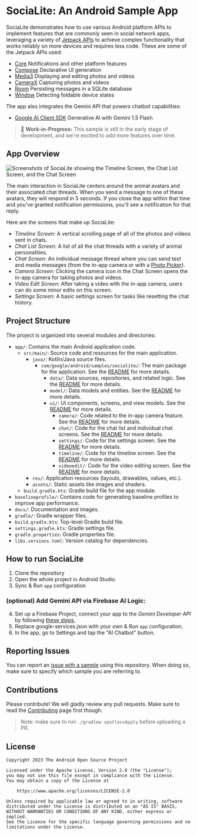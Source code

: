 # SociaLite: An Android Sample App

SociaLite demonstrates how to use various Android platform APIs to implement features that
are commonly seen in social network apps, leveraging a variety of
[Jetpack APIs](https://developer.android.com/jetpack/getting-started) to achieve complex
functionality that works reliably on more devices and requires less code. These are some of the
Jetpack APIs used:

 - [Core](https://developer.android.com/jetpack/androidx/releases/core) Notifications and other platform features
 - [Compose](https://developer.android.com/jetpack/androidx/releases/compose) Declarative UI generation
 - [Media3](https://developer.android.com/jetpack/androidx/releases/media3) Displaying and editing photos and videos
 - [CameraX](https://developer.android.com/jetpack/androidx/releases/camera) Capturing photos and videos
 - [Room](https://developer.android.com/jetpack/androidx/releases/room) Persisting messages in a SQLite database
 - [Window](https://developer.android.com/jetpack/androidx/releases/window) Detecting foldable device states

The app also integrates the Gemini API that powers chatbot capabilities:

 - [Google AI Client SDK](https://developer.android.com/ai/google-ai-client-sdk) Generative AI with Gemini 1.5 Flash


> 🚧 **Work-in-Progress:** This sample is still in the early stage of development, and we're excited to add more features over time.

## App Overview

![Screenshots of SociaLite showing the Timeline Screen, the Chat List Screen, and the Chat Screen](docs/images/screenshots.png "SociaLite screenshots")

The main interaction in SociaLite centers around the animal avatars and their associated chat
threads. When you send a message to one of these avatars, they will respond in 5 seconds. If you
close the app within that time and you've granted notification permissions, you'll see a
notification for that reply.

Here are the screens that make up SociaLite:

 - *Timeline Screen:* A vertical scrolling page of all of the photos and videos sent in chats.
 - *Chat List Screen:* A list of all the chat threads with a variety of animal personalities.
 - *Chat Screen:* An individual message thread where you can send text and media
    messages (from the in-app camera or with a
    [Photo Picker](https://developer.android.com/training/data-storage/shared/photopicker)).
 - *Camera Screen:* Clicking the camera icon in the Chat Screen opens the in-app camera for taking photos and videos.
 - *Video Edit Screen:* After taking a video with the in-app camera, users can do some minor edits on this screen.
 - *Settings Screen:* A basic settings screen for tasks like resetting the chat history.

## Project Structure

The project is organized into several modules and directories:

-   `app/`: Contains the main Android application code.
    -   `src/main/`: Source code and resources for the main application.
        -   `java/`: Kotlin/Java source files.
            -   `com/google/android/samples/socialite/`: The main package for the application. See the [README](app/src/main/java/com/google/android/samples/socialite/README.md) for more details.
                -   `data/`: Data sources, repositories, and related logic. See the [README](app/src/main/java/com/google/android/samples/socialite/data/README.md) for more details.
                -   `model/`: Data models and entities. See the [README](app/src/main/java/com/google/android/samples/socialite/model/README.md) for more details.
                -   `ui/`: UI components, screens, and view models. See the [README](app/src/main/java/com/google/android/samples/socialite/ui/README.md) for more details.
                    -   `camera/`: Code related to the in-app camera feature. See the [README](app/src/main/java/com/google/android/samples/socialite/ui/camera/README.md) for more details.
                    -   `chat/`: Code for the chat list and individual chat screens. See the [README](app/src/main/java/com/google/android/samples/socialite/ui/chat/README.md) for more details.
                    -   `settings/`: Code for the settings screen. See the [README](app/src/main/java/com/google/android/samples/socialite/ui/home/settings/README.md) for more details.
                    -   `timeline/`: Code for the timeline screen. See the [README](app/src/main/java/com/google/android/samples/socialite/ui/home/timeline/README.md) for more details.
                    -   `videoedit/`: Code for the video editing screen. See the [README](app/src/main/java/com/google/android/samples/socialite/ui/videoedit/README.md) for more details.
        -   `res/`: Application resources (layouts, drawables, values, etc.).
        -   `assets/`: Static assets like images and shaders.
    -   `build.gradle.kts`: Gradle build file for the app module.
-   `baselineprofile/`: Contains code for generating baseline profiles to improve app performance.
-   `docs/`: Documentation and images.
-   `gradle/`: Gradle wrapper files.
-   `build.gradle.kts`: Top-level Gradle build file.
-   `settings.gradle.kts`: Gradle settings file.
-   `gradle.properties`: Gradle properties file.
-   `libs.versions.toml`: Version catalog for dependencies.

## How to run SociaLite

1. Clone the repository
2. Open the whole project in Android Studio.
3. Sync & Run `app` configuration

### (optional) Add Gemini API via Firebase AI Logic:
4. Set up a Firebase Project, connect your app to the _Gemini Developer API_ by following [these steps](https://firebase.google.com/docs/ai-logic/get-started?platform=android&api=dev),
5. Replace google-services.json with your own & Run `app` configuration,
6. In the app, go to Settings and tap the "AI Chatbot" button.

## Reporting Issues

You can report an [issue with a sample](https://github.com/android/socialite/issues) using
this repository. When doing so, make sure to specify which sample you are referring to.

## Contributions

Please contribute! We will gladly review any pull requests.
Make sure to read the [Contributing](CONTRIBUTING.md) page first though.

> Note: make sure to run `./gradlew spotlessApply` before uploading a PR.

## License

```
Copyright 2023 The Android Open Source Project
 
Licensed under the Apache License, Version 2.0 (the "License");
you may not use this file except in compliance with the License.
You may obtain a copy of the License at

    https://www.apache.org/licenses/LICENSE-2.0

Unless required by applicable law or agreed to in writing, software
distributed under the License is distributed on an "AS IS" BASIS,
WITHOUT WARRANTIES OR CONDITIONS OF ANY KIND, either express or implied.
See the License for the specific language governing permissions and no
limitations under the License.
```
